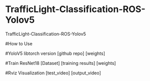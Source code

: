 # TrafficLight-Classification-ROS-Yolov5
TrafficLight-Classification-ROS-Yolov5

#How to Use

#YoloV5 libtorch version 
[github repo]
[weights]

#Train ResNet18
[Dataset]
[training results]
[weights]

#Rviz Visualization
[test_video]
[output_video]
